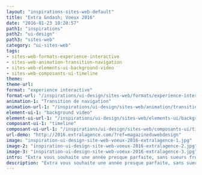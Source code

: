```yaml
---
layout: "inspirations-sites-web-default"
title: "Extra &ndash; Voeux 2016"
date: "2016-01-23 10:20:57"
path1: "inspirations"
path2: "ui-design"
path3: "sites-web"
category: "ui-sites-web"
tags:
- sites-web-formats-experience-interactive
- sites-web-animation-transition-navigation
- sites-web-elements-ui-background-video
- sites-web-composants-ui-timeline
theme:
theme-url:
format: "experience interactive"
format-url: "/inspirations/ui-design/sites-web/formats/experience-interactive/"
animation-1: "Transition de navigation"
animation-url-1: "/inspirations/ui-design/sites-web/animation/transition-navigation/"
element-ui-1: "background video"
element-ui-url-1: "/inspirations/ui-design/sites-web/elements-ui/background-video/"
composant-ui-1: "timeline"
composant-ui-url-1: "/inspirations/ui-design/sites-web/composants-ui/timeline/"
url-demo: "http://2016.extralagence.com/?ref=magazineduwebdesign"
image: "inspiration-ui-design-site-web-voeux-2016-extralagence-1.jpg"
image-2: "inspiration-ui-design-site-web-voeux-2016-extralagence-2.jpg"
image-3: "inspiration-ui-design-site-web-voeux-2016-extralagence-3.jpg"
intro: "Extra vous souhaite une année presque parfaite, sans sueurs froides, sans psychose inutile."
description: "Extra vous souhaite une année presque parfaite, sans sueurs froides, sans psychose inutile."
---
```

